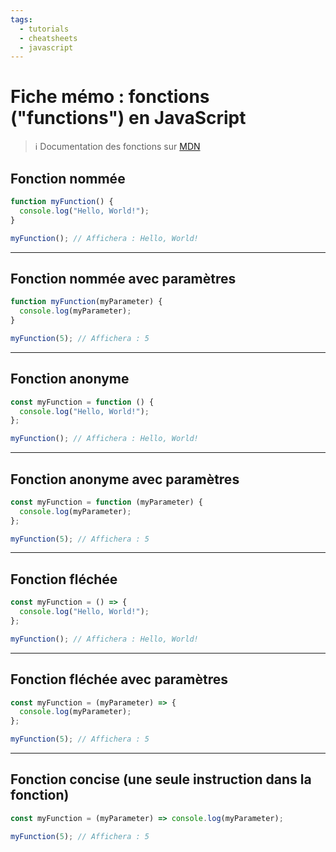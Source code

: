 ```yaml
---
tags:
  - tutorials
  - cheatsheets
  - javascript
---
```


# Fiche mémo : fonctions ("functions") en JavaScript

> ℹ️ Documentation des fonctions sur [MDN](https://developer.mozilla.org/fr/docs/Web/JavaScript/Guide/Functions)

## Fonction nommée

```js
function myFunction() {
  console.log("Hello, World!");
}

myFunction(); // Affichera : Hello, World!
```

---

## Fonction nommée avec paramètres

```js
function myFunction(myParameter) {
  console.log(myParameter);
}

myFunction(5); // Affichera : 5
```

---

## Fonction anonyme

```js
const myFunction = function () {
  console.log("Hello, World!");
};

myFunction(); // Affichera : Hello, World!
```

---

## Fonction anonyme avec paramètres

```js
const myFunction = function (myParameter) {
  console.log(myParameter);
};

myFunction(5); // Affichera : 5
```

---

## Fonction fléchée

```js
const myFunction = () => {
  console.log("Hello, World!");
};

myFunction(); // Affichera : Hello, World!
```

---

## Fonction fléchée avec paramètres

```js
const myFunction = (myParameter) => {
  console.log(myParameter);
};

myFunction(5); // Affichera : 5
```

---

## Fonction concise (une seule instruction dans la fonction)

```js
const myFunction = (myParameter) => console.log(myParameter);

myFunction(5); // Affichera : 5
```
